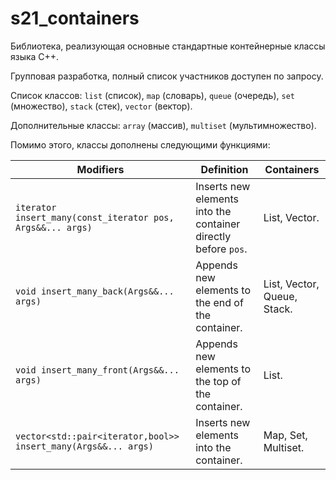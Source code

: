 # s21_containers

Библиотека, реализующая основные стандартные контейнерные классы языка С++.

Групповая разработка, полный список участников доступен по запросу.

Список классов: `list` (список), `map` (словарь), `queue` (очередь), `set` (множество), `stack` (стек), `vector` (вектор).

Дополнительные классы: `array` (массив), `multiset` (мультимножество).

Помимо этого, классы дополнены следующими функциями:

| Modifiers      | Definition                                      | Containers |
|----------------|-------------------------------------------------| -------------------------------------------|
| `iterator insert_many(const_iterator pos, Args&&... args)`          | Inserts new elements into the container directly before `pos`.  | List, Vector. |
| `void insert_many_back(Args&&... args)`          | Appends new elements to the end of the container.  | List, Vector, Queue, Stack. |
| `void insert_many_front(Args&&... args)`          | Appends new elements to the top of the container.  | List. |
| `vector<std::pair<iterator,bool>> insert_many(Args&&... args)`          | Inserts new elements into the container.  | Map, Set, Multiset. |

